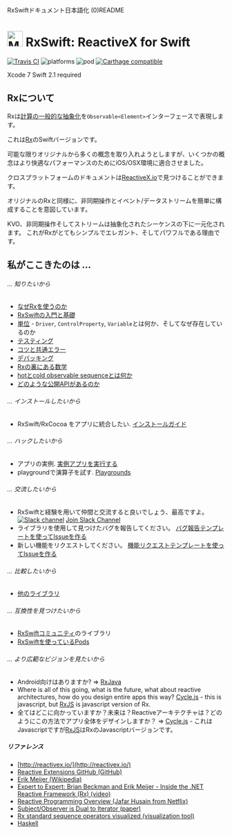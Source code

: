 RxSwiftドキュメント日本語化 (0)README

<img src="assets/Rx_Logo_M.png" alt="Miss Electric Eel 2016" width="36" height="36"> RxSwift: ReactiveX for Swift
======================================

[![Travis CI](https://travis-ci.org/ReactiveX/RxSwift.svg?branch=master)](https://travis-ci.org/ReactiveX/RxSwift) ![platforms](https://img.shields.io/badge/platforms-iOS%20%7C%20OSX%20%7C%20tvOS%20%7C%20watchOS%20%7C%20Linux%28experimental%29-333333.svg) ![pod](https://img.shields.io/cocoapods/v/RxSwift.svg) [![Carthage compatible](https://img.shields.io/badge/Carthage-compatible-4BC51D.svg?style=flat)](https://github.com/Carthage/Carthage)


Xcode 7 Swift 2.1 required

## Rxについて

Rxは[計算の一般的な抽象化](https://youtu.be/looJcaeboBY)を`Observable<Element>`インターフェースで表現します。

これは[Rx](https://github.com/Reactive-Extensions/Rx.NET)のSwiftバージョンです。

可能な限りオリジナルから多くの概念を取り入れようとしますが、いくつかの概念はより快適なパフォーマンスのためにiOS/OSX環境に適合させました。

クロスプラットフォームのドキュメントは[ReactiveX.io](http://reactivex.io/)で見つけることができます。

オリジナルのRxと同様に、非同期操作とイベント/データストリームを簡単に構成することを意図しています。

KVO、非同期操作そしてストリームは抽象化されたシーケンスの下に一元化されます。
これがRxがとてもシンプルでエレガント、そしてパワフルである理由です。

## 私がここきたのは ...

###### ... 知りたいから

* [なぜRxを使うのか](Documentation_ja/Why.md)
* [RxSwiftの入門と基礎](Documentation_ja/GettingStarted.md)
* [単位](Documentation_ja/Units.md) - `Driver`, `ControlProperty`, `Variable`とは何か、そしてなぜ存在しているのか
* [テスティング](Documentation_ja/UnitTests.md)
* [コツと共通エラー](Documentation_ja/Tips.md)
* [デバッキング](Documentation_ja/GettingStarted.md#debugging)
* [Rxの裏にある数学](Documentation_ja/MathBehindRx.md)
* [hotとcold observable sequenceとは何か](Documentation_ja/HotAndColdObservables.md)
* [どのような公開APIがあるのか](Documentation_ja/API.md)

###### ... インストールしたいから

* RxSwift/RxCocoa をアプリに統合したい. [インストールガイド](Documentation/Installation.md)

###### ... ハックしたいから

* アプリの実例. [実例アプリを実行する](Documentation/ExampleApp.md)
* playgroundで演算子を試す. [Playgrounds](Documentation/Playgrounds.md)

###### ... 交流したいから

* RxSwiftと経験を用いて仲間と交流すると良いでしょう、最高ですよ。<br />[![Slack channel](http://slack.rxswift.org/badge.svg)](http://slack.rxswift.org) [Join Slack Channel](http://slack.rxswift.org/)
* ライブラリを使用して見つけたバグを報告してください。 [バグ報告テンプレートを使ってIssueを作る](Documentation/IssueTemplate.md)
* 新しい機能をリクエストしてください。 [機能リクエストテンプレートを使ってIssueを作る](Documentation/NewFeatureRequestTemplate.md)


###### ... 比較したいから

* [他のライブラリ](Documentation/ComparisonWithOtherLibraries.md)


###### ... 互換性を見つけたいから

* [RxSwiftコミュニティ](https://github.com/RxSwiftCommunity)のライブラリ
* [RxSwiftを使っているPods](https://cocoapods.org/?q=uses%3Arxswift)

###### ... より広範なビジョンを見たいから

* Android向けはありますか? => [RxJava](https://github.com/ReactiveX/RxJava)
* Where is all of this going, what is the future, what about reactive architectures, how do you design entire apps this way? [Cycle.js](https://github.com/cyclejs/cycle-core) - this is javascript, but [RxJS](https://github.com/Reactive-Extensions/RxJS) is javascript version of Rx.
* 全てはどこに向かっていますか？未来は？Reactiveアーキテクチャは？どのようにこの方法でアプリ全体をデザインしますか？ => [Cycle.js](https://github.com/cyclejs/cycle-core) - これはJavascriptですが[RxJS](https://github.com/Reactive-Extensions/RxJS)はRxのJavascriptバージョンです。

##### リファレンス

* [http://reactivex.io/](http://reactivex.io/)
* [Reactive Extensions GitHub (GitHub)](https://github.com/Reactive-Extensions)
* [Erik Meijer (Wikipedia)](http://en.wikipedia.org/wiki/Erik_Meijer_%28computer_scientist%29)
* [Expert to Expert: Brian Beckman and Erik Meijer - Inside the .NET Reactive Framework (Rx) (video)](https://youtu.be/looJcaeboBY)
* [Reactive Programming Overview (Jafar Husain from Netflix)](https://www.youtube.com/watch?v=dwP1TNXE6fc)
* [Subject/Observer is Dual to Iterator (paper)](http://csl.stanford.edu/~christos/pldi2010.fit/meijer.duality.pdf)
* [Rx standard sequence operators visualized (visualization tool)](http://rxmarbles.com/)
* [Haskell](https://www.haskell.org/)